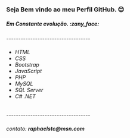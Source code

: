 <h3>Seja Bem vindo ao meu Perfil GitHub. 😊</h3>

<h5>Em Constante evolução. :zany_face:</h5>
-----------------------------------
<h6><ul>
  <li>HTML</li>
  <li>CSS</li>
  <li>Bootstrap</li>
  <li>JavaScript</li>
  <li>PHP</li>
  
  <li>MySQL</li>
  <li>SQL Server</li>
  
  <li>C# .NET</li>
</ul></h6> 
-----------------------------------
<h6>contato: <b>raphaelstc@msn.com</b></h6>
